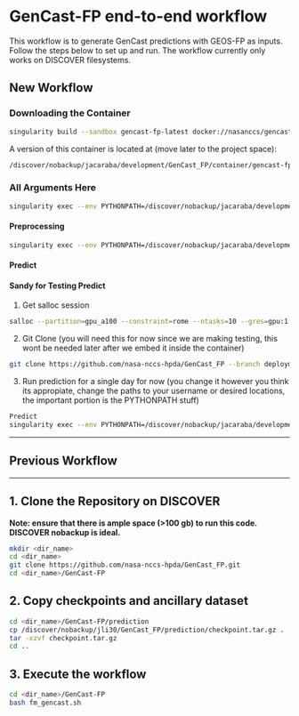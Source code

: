 # GenCast-FP end-to-end workflow

This workflow is to generate GenCast predictions with GEOS-FP as inputs. Follow the steps below to set up and run. The workflow currently only works on DISCOVER filesystems.

## New Workflow

### Downloading the Container

```bash
singularity build --sandbox gencast-fp-latest docker://nasanccs/gencast-fp:latest
```

A version of this container is located at (move later to the project space):

```bash
/discover/nobackup/jacaraba/development/GenCast_FP/container/gencast-fp-latest
```

### All Arguments Here

```bash
singularity exec --env PYTHONPATH=/discover/nobackup/jacaraba/development/GenCast_FP -B /discover/nobackup/jacaraba /discover/nobackup/jacaraba/development/GenCast_FP/container/gencast-fp-latest python /discover/nobackup/jacaraba/development/GenCast_FP/gencast_fp/view/gencast_fp_cli.py -h
```

#### Preprocessing

```bash
singularity exec --env PYTHONPATH=/discover/nobackup/jacaraba/development/GenCast_FP -B /discover/nobackup/jacaraba /discover/nobackup/jacaraba/development/GenCast_FP/container/gencast-fp-latest python /discover/nobackup/jacaraba/development/GenCast_FP/gencast_fp/view/gencast_fp_cli.py preprocess --start_date 2024-12-01 --end_date 2024-12-01 --outdir /discover/nobackup/jacaraba/development/GenCast_FP/tests/gencast_run
```

#### Predict

#### Sandy for Testing Predict

1. Get salloc session

```bash
salloc --partition=gpu_a100 --constraint=rome --ntasks=10 --gres=gpu:1 --mem-per-gpu=100G -t 10:00:00
```

2. Git Clone (you will need this for now since we are making testing, this wont be needed 
later after we embed it inside the container)

```bash
git clone https://github.com/nasa-nccs-hpda/GenCast_FP --branch deployment-operations
```

3. Run prediction for a single day for now (you change it however you think its appropiate, change the paths
to your username or desired locations, the important portion is the PYTHONPATH stuff)

```bash
Predict
singularity exec --env PYTHONPATH=/discover/nobackup/jacaraba/development/GenCast_FP --nv -B /discover/nobackup/jacaraba /discover/nobackup/jacaraba/development/GenCast_FP/container/gencast-fp-latest python /discover/nobackup/jacaraba/development/GenCast_FP/gencast_fp/prediction/predict_gencast.py --date "2024-12-01" --input_dir  /discover/nobackup/jacaraba/development/GenCast_FP/tests/gencast_run --out_dir  /discover/nobackup/jacaraba/development/GenCast_FP/tests/gencast_prediction
```
---

## Previous Workflow

---

## 1. Clone the Repository on DISCOVER
**Note: ensure that there is ample space (>100 gb) to run this code. DISCOVER nobackup is ideal.**
```bash
mkdir <dir_name>
cd <dir_name>
git clone https://github.com/nasa-nccs-hpda/GenCast_FP.git
cd <dir_name>/GenCast-FP
```

## 2. Copy checkpoints and ancillary dataset
```bash
cd <dir_name>/GenCast-FP/prediction
cp /discover/nobackup/jli30/GenCast_FP/prediction/checkpoint.tar.gz .
tar -xzvf checkpoint.tar.gz
cd ..
```

## 3. Execute the workflow
```bash
cd <dir_name>/GenCast-FP
bash fm_gencast.sh
```
